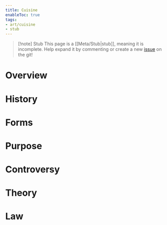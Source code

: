 ```yaml
---
title: Cuisine
enableToc: true
tags:
- art/cuisine
- stub
---
```


> [!note] Stub
> This page is a [[Meta/Stub|stub]], meaning it is incomplete. Help expand it by commenting or create a new [issue](https://github.com/RagtimeGal/quartz--encyclopedia-mysenvaria/issues/new/choose) on the git!



# Overview

# History

# Forms

# Purpose

# Controversy

# Theory

# Law
